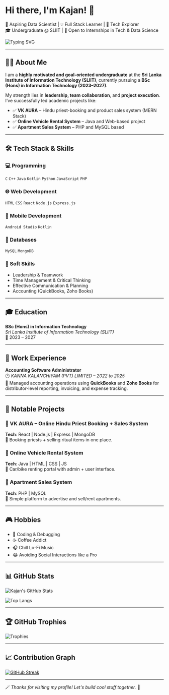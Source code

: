 # Hi there, I'm Kajan! 👋

🚀 Aspiring Data Scientist | 💡 Full Stack Learner | 🧠 Tech Explorer  
🎓 Undergraduate @ SLIIT | 🔎 Open to Internships in Tech & Data Science

![Typing SVG](https://readme-typing-svg.herokuapp.com?font=Fira+Code&pause=1000&color=00F7FF&width=435&lines=Passionate+about+Coding+%26+Problem+Solving;Always+Learning+New+Tech+Stack)

---

## 👨‍💼 About Me

I am a **highly motivated and goal-oriented undergraduate** at the **Sri Lanka Institute of Information Technology (SLIIT)**, currently pursuing a **BSc (Hons) in Information Technology (2023–2027)**.  

My strength lies in **leadership, team collaboration**, and **project execution**. I’ve successfully led academic projects like:
- ✅ **VK AURA** – Hindu priest-booking and product sales system (MERN Stack)
- ✅ **Online Vehicle Rental System** – Java and Web-based project
- ✅ **Apartment Sales System** – PHP and MySQL based

---

## 🛠 Tech Stack & Skills

### 💻 Programming
`C` `C++` `Java` `Kotlin` `Python` `JavaScript` `PHP`

### 🌐 Web Development
`HTML` `CSS` `React` `Node.js` `Express.js`

### 📱 Mobile Development
`Android Studio` `Kotlin`

### 💾 Databases
`MySQL` `MongoDB`

### 🧠 Soft Skills
- Leadership & Teamwork
- Time Management & Critical Thinking
- Effective Communication & Planning
- Accounting (QuickBooks, Zoho Books)

---

## 🎓 Education

**BSc (Hons) in Information Technology**  
_Sri Lanka Institute of Information Technology (SLIIT)_  
📅 2023 – 2027

---

## 💼 Work Experience

**Accounting Software Administrator**  
🕒 *KANNA KALANCHIYAM (PVT) LIMITED – 2022 to 2025*  
📌 Managed accounting operations using **QuickBooks** and **Zoho Books** for distributor-level reporting, invoicing, and expense tracking.

---

## 📂 Notable Projects

### 📌 VK AURA – Online Hindu Priest Booking + Sales System  
**Tech**: React | Node.js | Express | MongoDB  
📌 Booking priests + selling ritual items in one place.

### 📌 Online Vehicle Rental System  
**Tech**: Java | HTML | CSS | JS  
📌 Car/bike renting portal with admin + user interface.

### 📌 Apartment Sales System  
**Tech**: PHP | MySQL  
📌 Simple platform to advertise and sell/rent apartments.

---

## 🎮 Hobbies

- 🧠 Coding & Debugging
- ☕ Coffee Addict
- 🎧 Chill Lo-Fi Music
- 😂 Avoiding Social Interactions like a Pro

---

## 📊 GitHub Stats

![Kajan's GitHub Stats](https://github-readme-stats.vercel.app/api?username=linga1010&show_icons=true&theme=tokyonight)

![Top Langs](https://github-readme-stats.vercel.app/api/top-langs/?username=linga1010&layout=compact&theme=tokyonight)

---

## 🏆 GitHub Trophies

![Trophies](https://github-profile-trophy.vercel.app/?username=linga1010&theme=onedark)

---

## 📈 Contribution Graph

[![GitHub Streak](https://streak-stats.demolab.com?user=linga1010&theme=tokyonight)](https://git.io/streak-stats)

---

🪄 _Thanks for visiting my profile! Let's build cool stuff together._ 🚀

